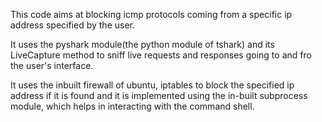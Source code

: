 This code aims at blocking icmp protocols coming from a specific ip address specified by the user.

It uses the pyshark module(the python module of tshark) and its LiveCapture method to sniff live requests and responses going to and fro the user's interface.

It uses the inbuilt firewall of ubuntu, iptables to block the specified ip address if it is found and it is implemented using the in-built subprocess module, which helps in interacting with the command shell.
